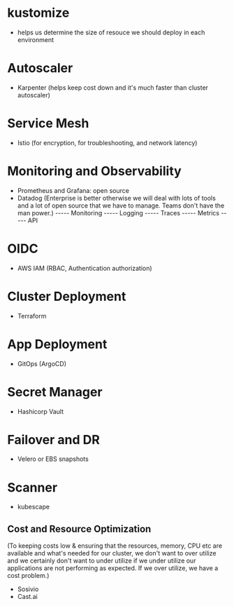 # kustomize
- helps us determine the size of resouce we should deploy in each environment

# Autoscaler
- Karpenter (helps keep cost down and it's much faster than cluster autoscaler)

# Service Mesh
- Istio (for encryption, for troubleshooting, and network latency)

# Monitoring and Observability
- Prometheus and Grafana: open source
- Datadog (Enterprise is better otherwise we will deal with lots of tools and a lot of open source that we have to manage. Teams don't have the man power.)
----- Monitoring
----- Logging
----- Traces
----- Metrics
----- API

# OIDC
- AWS IAM (RBAC, Authentication authorization)

# Cluster Deployment
- Terraform

# App Deployment
- GitOps (ArgoCD)

# Secret Manager
- Hashicorp Vault

# Failover and DR
- Velero or EBS snapshots

# Scanner
- kubescape

## Cost and Resource Optimization
(To keeping costs low & ensuring that the resources, memory, CPU etc are available and what's needed for our cluster, we don't want to over utilize and we certainly don't want to under utilize if we under utilize our applications are not performing as expected. If we over utilize, we have a cost problem.)

- Sosivio
- Cast.ai